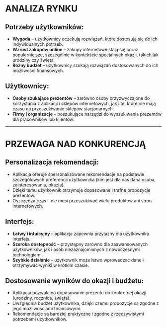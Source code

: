 # ANALIZA RYNKU

## Potrzeby użytkowników:

-   **Wygoda** – użytkownicy oczekują rozwiązań, które dostosują się do ich indywidualnych potrzeb.
-   **Wzrost zakupów online** – zakupy internetowe stają się coraz popularniejsze, szczególnie w kontekście specjalnych okazji, takich jak urodziny czy święta.
-   **Różny budżet** – użytkownicy szukają rozwiązań dostosowanych do ich możliwości finansowych.

## Użytkownicy:

-   **Osoby szukające prezentów** – zarówno osoby przyzwyczajone do korzystania z aplikacji i sklepów internetowych, jak i te, które nie mają czasu na przeszukiwanie sklepów stacjonarnych.
-   **Firmy i organizacje** – poszukujące narzędzi do wyszukiwania prezentów dla pracowników lub klientów.

------------------------------------------------------------------------

# PRZEWAGA NAD KONKURENCJĄ

## Personalizacja rekomendacji:

-   Aplikacja oferuje spersonalizowane rekomendacje na podstawie szczegółowych preferencji użytkownika (kim jest dla nas dana osoba, zainteresowania, okazja).
-   Dzięki temu użytkownik otrzymuje dopasowane i trafne propozycje prezentów.
-   Oszczędza czas – nie musi przeszukiwać wielu produktów ani stron internetowych.

## Interfejs:

-   **Łatwy i intuicyjny** – aplikacja zapewnia przyjazny dla użytkownika interfejs.
-   **Szeroka dostępność** – przystępny zarówno dla zaawansowanych użytkowników, jak i osób niezaznajomionych z nowoczesnymi technologiami.
-   **Szybkie działanie** – użytkownik może łatwo wprowadzać dane i otrzymywać wyniki w krótkim czasie.

## Dostosowanie wyników do okazji i budżetu:

-   Aplikacja pozwala na dopasowanie prezentu do konkretnej okazji (urodziny, rocznica, święta).
-   Uwzględnia budżet użytkownika, dzięki czemu propozycje są zgodne z jego możliwościami finansowymi.
-   Rekomendacje są bardziej praktyczne i zgodne z rzeczywistymi potrzebami użytkowników.
